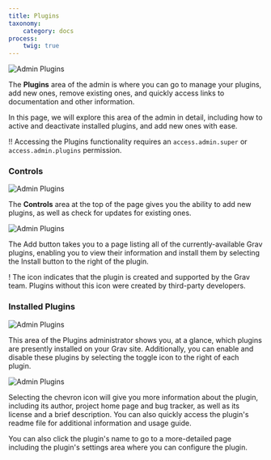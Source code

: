 ```yaml
---
title: Plugins
taxonomy:
    category: docs
process:
    twig: true
---
```


![Admin Plugins](plugins.png?width=2532&classes=shadow)

The **Plugins** area of the admin is where you can go to manage your plugins, add new ones, remove existing ones, and quickly access links to documentation and other information.

In this page, we will explore this area of the admin in detail, including how to active and deactivate installed plugins, and add new ones with ease.

!! Accessing the Plugins functionality requires an `access.admin.super` or `access.admin.plugins` permission.

### Controls

![Admin Plugins](plugins-1.png?width=2024&classes=shadow)

The **Controls** area at the top of the page gives you the ability to add new plugins, as well as check for updates for existing ones.

![Admin Plugins](plugins-2.png?width=2014&classes=shadow)

The <i class="fa fa-plus"></i> Add button takes you to a page listing all of the currently-available Grav plugins, enabling you to view their information and install them by selecting the <i class="fa fa-plus"></i> Install button to the right of the plugin.

! The <span color="purple"><i class="fa fa-check-circle"></i></span> icon indicates that the plugin is created and supported by the Grav team. Plugins without this icon were created by third-party developers.

### Installed Plugins

![Admin Plugins](plugins-4.png?width=2014&classes=shadow)

This area of the Plugins administrator shows you, at a glance, which plugins are presently installed on your Grav site. Additionally, you can enable and disable these plugins by selecting the <i class="fa fa-fw fa-toggle-on"></i> toggle icon to the right of each plugin.

![Admin Plugins](plugins-3.png?width=1970&classes=shadow)

Selecting the <i class="fa fa-chevron-down"></i> chevron icon will give you more information about the plugin, including its author, project home page and bug tracker, as well as its license and a brief description. You can also quickly access the plugin's readme file for additional information and usage guide.

You can also click the plugin's name to go to a more-detailed page including the plugin's settings area where you can configure the plugin.
